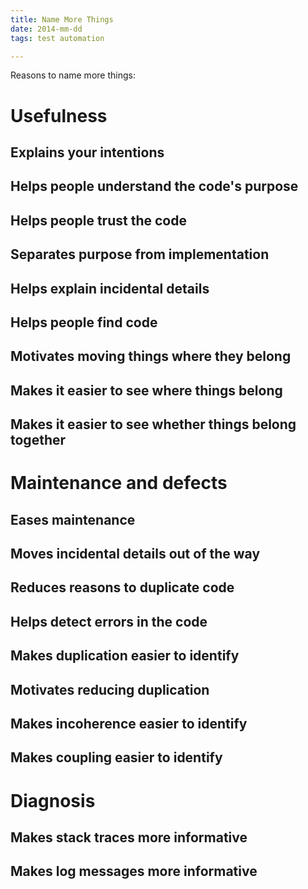 ```yaml
---
title: Name More Things
date: 2014-mm-dd
tags: test automation

---
```


Reasons to name more things:

# Usefulness

## Explains your intentions
## Helps people understand the code's purpose
## Helps people trust the code
## Separates purpose from implementation
## Helps explain incidental details
## Helps people find code
## Motivates moving things where they belong
## Makes it easier to see where things belong
## Makes it easier to see whether things belong together

# Maintenance and defects

## Eases maintenance
## Moves incidental details out of the way
## Reduces reasons to duplicate code
## Helps detect errors in the code
## Makes duplication easier to identify
## Motivates reducing duplication
## Makes incoherence easier to identify
## Makes coupling easier to identify

# Diagnosis

## Makes stack traces more informative
## Makes log messages more informative

